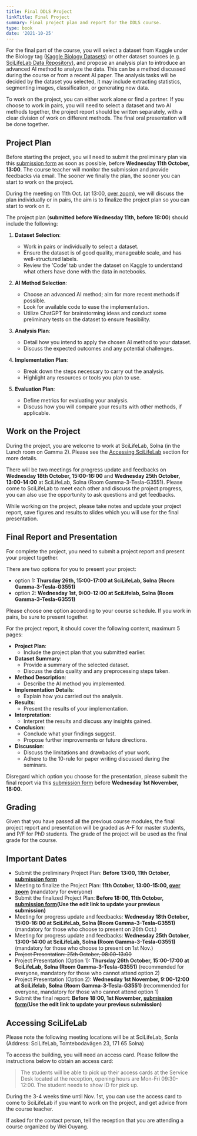 ```yaml
---
title: Final DDLS Project
linkTitle: Final Project
summary: Final project plan and report for the DDLS course.
type: book
date: '2021-10-25'
---
```

For the final part of the course, you will select a dataset from Kaggle under the Biology tag ([Kaggle Biology Datasets](https://www.kaggle.com/datasets?tags=7100-Biology)) or other dataset sources (e.g. [SciLifeLab Data Repository](https://figshare.scilifelab.se/search?itemTypes=3)), and propose an analysis plan to introduce an advanced AI method to analyze the data. This can be a method discussed during the course or from a recent AI paper. The analysis tasks will be decided by the dataset you selected, it may include extracting statistics, segmenting images, classification, or generating new data.

To work on the project, you can either work alone or find a partner. If you choose to work in pairs, you will need to select a dataset and two AI methods together, the project report should be written separately, with a clear division of work on different methods. The final oral presentation will be done together.

## Project Plan

Before starting the project, you will need to submit the preliminary plan via this [submission form](https://forms.gle/VfdP8Yf7mkFHhdv16) as soon as possible, before **Wednesday 11th October, 13:00**. The course teacher will monitor the submission and provide feedbacks via email. The sooner we finally the plan, the sooner you can start to work on the project.

During the meeting on 11th Oct. (at 13:00, [over zoom]( https://kth-se.zoom.us/j/69812177998)), we will discuss the plan individually or in pairs, the aim is to finalize the project plan so you can start to work on it.

The project plan (**submitted before Wednesday 11th, before 18:00**) should include the following:

1. **Dataset Selection**:
   - Work in pairs or individually to select a dataset.
   - Ensure the dataset is of good quality, manageable scale, and has well-structured labels.
   - Review the 'Code' tab under the dataset on Kaggle to understand what others have done with the data in notebooks.

2. **AI Method Selection**:
   - Choose an advanced AI method; aim for more recent methods if possible.
   - Look for available code to ease the implementation.
   - Utilize ChatGPT for brainstorming ideas and conduct some preliminary tests on the dataset to ensure feasibility.

3. **Analysis Plan**:
   - Detail how you intend to apply the chosen AI method to your dataset.
   - Discuss the expected outcomes and any potential challenges.

4. **Implementation Plan**:
   - Break down the steps necessary to carry out the analysis.
   - Highlight any resources or tools you plan to use.

5. **Evaluation Plan**:
   - Define metrics for evaluating your analysis.
   - Discuss how you will compare your results with other methods, if applicable.

## Work on the Project

During the project, you are welcome to work at SciLifeLab, Solna (in the Lunch room on Gamma 2). Please see the [Accessing SciLifeLab](#accessing-scilifelab) section for more details.

There will be two meetings for progress update and feedbacks on **Wednesday 18th October, 15:00-16:00** and **Wednesday 25th October, 13:00-14:00** at SciLifeLab, Solna (Room Gamma-3-Tesla-G3551). Please come to SciLifeLab to meet each other and discuss the project progress, you can also use the opportunity to ask questions and get feedbacks.

While working on the project, please take notes and update your project report, save figures and results to slides which you will use for the final presentation.

## Final Report and Presentation

For complete the project, you need to submit a project report and present your project together.

There are two options for you to present your project:
 - option 1: **Thursday 26th, 15:00-17:00 at SciLifeLab, Solna (Room Gamma-3-Tesla-G3551)**
 - option 2: **Wednesday 1st, 9:00-12:00 at SciLifelab, Solna (Room Gamma-3-Tesla-G3551)**

Please choose one option according to your course schedule. If you work in pairs, be sure to present together.

For the project report, it should cover the following content, maximum 5 pages:

- **Project Plan**:
  - Include the project plan that you submitted earlier.
- **Dataset Summary**:
  - Provide a summary of the selected dataset.
  - Discuss the data quality and any preprocessing steps taken.
- **Method Description**:
  - Describe the AI method you implemented.
- **Implementation Details**:
  - Explain how you carried out the analysis.
- **Results**:
  - Present the results of your implementation.
- **Interpretation**:
  - Interpret the results and discuss any insights gained.
- **Conclusion**:
  - Conclude what your findings suggest.
  - Propose further improvements or future directions.
- **Discussion**:
  - Discuss the limitations and drawbacks of your work.
  - Adhere to the 10-rule for paper writing discussed during the seminars.

Disregard which option you choose for the presentation, please submit the final report via this [submission form](https://forms.gle/VfdP8Yf7mkFHhdv16) before **Wednesday 1st November, 18:00**.

## Grading

Given that you have passed all the previous course modules, the final project report and presentation will be graded as A-F for master students, and P/F for PhD students. The grade of the project will be used as the final grade for the course.

## Important Dates

- Submit the preliminary Project Plan: **Before 13:00, 11th October, [submission form](https://forms.gle/VfdP8Yf7mkFHhdv16)**
- Meeting to finalize the Project Plan: **11th October, 13:00-15:00, [over zoom](https://kth-se.zoom.us/j/69812177998)** (mandatory for everyone)
- Submit the finalized Project Plan: **Before 18:00, 11th October, [submission form](https://forms.gle/VfdP8Yf7mkFHhdv16)(Use the edit link to update your previous submission)**
- Meeting for progress update and feedbacks: **Wednesday 18th October, 15:00-16:00 at SciLifeLab, Solna (Room Gamma-3-Tesla-G3551)** (mandatory for those who choose to present on 26th Oct.)
- Meeting for progress update and feedbacks: **Wednesday 25th October, 13:00-14:00 at SciLifeLab, Solna (Room Gamma-3-Tesla-G3551)** (mandatory for those who choose to present on 1st Nov.)
- ~~Project Presentation: 25th October, 08:00-13:00~~
- Project Presentation (Option 1): **Thursday 26th October, 15:00-17:00 at SciLifeLab, Solna (Room Gamma-3-Tesla-G3551)** (recommended for everyone, mandatory for those who cannot attend option 2)
- Project Presentation (Option 2): **Wednesday 1st November, 9:00-12:00 at SciLifelab, Solna (Room Gamma-3-Tesla-G3551)** (recommended for everyone, mandatory for those who cannot attend option 1)
- Submit the final report: **Before 18:00, 1st November, [submission form](https://forms.gle/VfdP8Yf7mkFHhdv16)(Use the edit link to update your previous submission)**

## Accessing SciLifeLab

Please note the following meeting locations will be at SciLifeLab, Sonla (Address: SciLifeLab, Tomtebodavägen 23, 171 65 Solna)

To access the building, you will need an access card. Please follow the instructions below to obtain an access card:

> The students will be able to pick up their access cards at the Service Desk located at the reception, opening hours are Mon-Fri 09:30-12:00. The student needs to show ID for pick up.

During the 3-4 weeks time until Nov. 1st, you can use the access card to come to SciLifeLab if you want to work on the project, and get advice from the course teacher.

If asked for the contact person, tell the reception that you are attending a course organized by Wei Ouyang.
